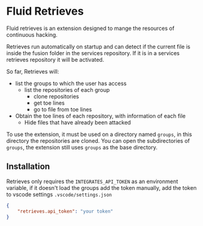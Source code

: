 # Fluid Retrieves

Fluid retrieves is an extension designed to mange the resources of
continuous hacking.

Retrieves run automatically on startup and can detect if the current file is
inside the fusion folder in the services repository. If it is in a services
retrieves repository it will be activated.

So far, Retrieves will:
  - list the groups to which the user has access
    - list the repositories of each group
      - clone repositories
      - get toe lines
      - go to file from toe lines
  - Obtain the toe lines of each repository, with information of each file
    - Hide files that have already been attacked

To use the extension, it must be used on a directory named `groups`,
in this directory the repositories are cloned. You can open the subdirectories
of `groups`, the extension still uses `groups` as the base directory.

## Installation

Retrieves only requires the `INTEGRATES_API_TOKEN` as an environment variable,
if it doesn't load the groups add the token manually, add the token to
vscode settings `.vscode/settings.json`
```json
{
    "retrieves.api_token": "your token"
}
```
